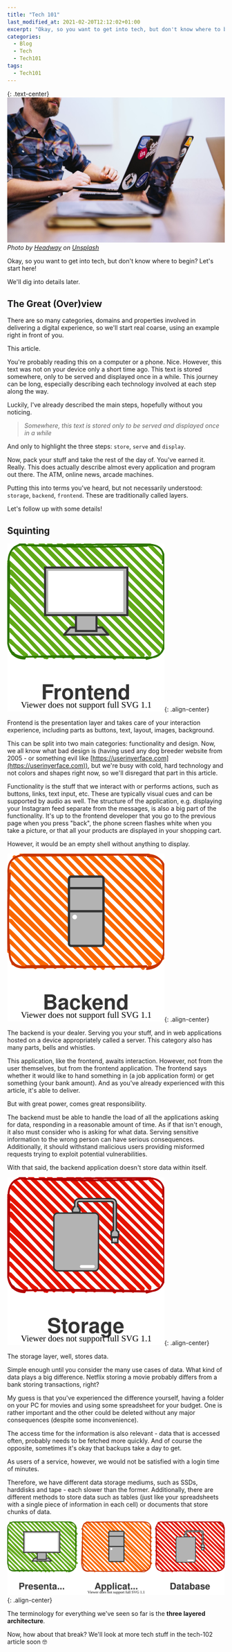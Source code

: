 ```yaml
---
title: "Tech 101"
last_modified_at: 2021-02-20T12:12:02+01:00
excerpt: "Okay, so you want to get into tech, but don't know where to begin?"
categories:
  - Blog
  - Tech
  - Tech101
tags:
  - Tech101
---
```


{: .text-center}
![hey](/assets/posts/tech-101/headway-NWmcp5fE_4M-unsplash.jpg)
*Photo by [Headway](https://unsplash.com/@headwayio?utm_source=unsplash&amp;utm_medium=referral&amp;utm_content=creditCopyText) on [Unsplash](https://unsplash.com/@headwayio?utm_source=unsplash&amp;utm_medium=referral&amp;utm_content=creditCopyText)*

Okay, so you want to get into tech, but don't know where to begin? Let's start here!

We'll dig into details later.

## The Great (Over)view

There are so many categories, domains and properties involved in delivering a digital experience, so we'll start real coarse, using an example right in front of you.

This article.

You're probably reading this on a computer or a phone. Nice.
However, this text was not on your device only a short time ago.
This text is stored somewhere, only to be served and displayed once in a while.
This journey can be long, especially describing each technology involved at each step along the way.

Luckily, I've already described the main steps, hopefully without you noticing.

> *Somewhere, this text is stored only to be served and displayed once in a while*

And only to highlight the three steps: `store`, `serve` and `display`.

Now, pack your stuff and take the rest of the day of. You've earned it. Really.
This does actually describe almost every application and program out there.
The ATM, online news, arcade machines.

Putting this into terms you've heard, but not necessarily understood: `storage`, `backend`, `frontend`.
These are traditionally called layers.

Let's follow up with some details!

## Squinting

![Figure](/assets/posts/tech-101/pres.svg){: .align-center}

Frontend is the presentation layer and takes care of your interaction experience, including parts as buttons, text, layout, images, background.

This can be split into two main categories: functionality and design. Now, we all know what bad design is (having used any dog breeder website from 2005 - or something evil like [https://userinyerface.com](https://userinyerface.com)), but we're busy with cold, hard technology and not colors and shapes right now, so we'll disregard that part in this article.

Functionality is the stuff that we interact with or performs actions, such as buttons, links, text input, etc.
These are typically visual cues and can be supported by audio as well.
The structure of the application, e.g. displaying your Instagram feed separate from the messages, is also a big part of the functionality.
It's up to the frontend developer that you go to the previous page when you press "back", the phone screen flashes white when you take a picture, or that all your products are displayed in your shopping cart.

However, it would be an empty shell without anything to display.

![Figure](/assets/posts/tech-101/app.svg){: .align-center}

The backend is your dealer.
Serving you your stuff, and in web applications hosted on a device appropriately called a server.
This category also has many parts, bells and whistles.

This application, like the frontend, awaits interaction.
However, not from the user themselves, but from the frontend application.
The frontend says whether it would like to hand something in (a job application form) or get something (your bank amount).
And as you've already experienced with this article, it's able to deliver.

But with great power, comes great responsibility.

The backend must be able to handle the load of all the applications asking for data, responding in a reasonable amount of time.
As if that isn't enough, it also must consider who is asking for what data.
Serving sensitive information to the wrong person can have serious consequences.
Additionally, it should withstand malicious users providing misformed requests trying to exploit potential vulnerabilities.

With that said, the backend application doesn't store data within itself.

![Figure](/assets/posts/tech-101/db.svg){: .align-center}

The storage layer, well, stores data.

Simple enough until you consider the many use cases of data.
What kind of data plays a big difference.
Netflix storing a movie probably differs from a bank storing transactions, right?

My guess is that you've experienced the difference yourself, having a folder on your PC for movies and using some spreadsheet for your budget.
One is rather important and the other could be deleted without any major consequences (despite some inconvenience).

The access time for the information is also relevant - data that is accessed often, probably needs to be fetched more quickly.
And of course the opposite, sometimes it's okay that backups take a day to get.

As users of a service, however, we would not be satisfied with a login time of minutes.

Therefore, we have different data storage mediums, such as SSDs, harddisks and tape - each slower than the former.
Additionally, there are different methods to store data such as tables (just like your spreadsheets with a single piece of information in each cell) or documents that store chunks of data.

![Figure](/assets/posts/tech-101/tla.svg){: .align-center}

The terminology for everything we've seen so far is the **three layered architecture**.

Now, how about that break? We'll look at more tech stuff in the tech-102 article soon 🤓
